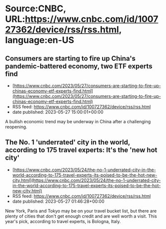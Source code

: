 # Source:CNBC, URL:https://www.cnbc.com/id/100727362/device/rss/rss.html, language:en-US

## Consumers are starting to fire up China's pandemic-battered economy, two ETF experts find
 - [https://www.cnbc.com/2023/05/27/consumers-are-starting-to-fire-up-chinas-economy-etf-experts-find.html](https://www.cnbc.com/2023/05/27/consumers-are-starting-to-fire-up-chinas-economy-etf-experts-find.html)
 - RSS feed: https://www.cnbc.com/id/100727362/device/rss/rss.html
 - date published: 2023-05-27 15:00:01+00:00

A bullish economic trend may be underway in China after a challenging reopening.

## The No. 1 'underrated' city in the world, according to 175 travel experts: It's the 'new hot city'
 - [https://www.cnbc.com/2023/05/24/the-no-1-underrated-city-in-the-world-according-to-175-travel-experts-its-poised-to-be-the-hot-new-city.html](https://www.cnbc.com/2023/05/24/the-no-1-underrated-city-in-the-world-according-to-175-travel-experts-its-poised-to-be-the-hot-new-city.html)
 - RSS feed: https://www.cnbc.com/id/100727362/device/rss/rss.html
 - date published: 2023-05-27 01:46:28+00:00

New York, Paris and Tokyo may be on your travel bucket list, but there are plenty of cities that don't get enough credit and are well worth a visit. This year's pick, according to travel experts, is Bologna, Italy.

